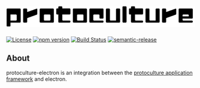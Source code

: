 # ![protoculture](protoculture.png)

[![License](https://img.shields.io/badge/License-Apache%202.0-blue.svg)](https://opensource.org/licenses/Apache-2.0)
[![npm version](https://badge.fury.io/js/protoculture-electron.svg)](https://badge.fury.io/js/protoculture-electron)
[![Build Status](https://travis-ci.org/atrauzzi/protoculture-electron.svg?branch=master)](https://travis-ci.org/atrauzzi/protoculture-electron) 
[![semantic-release](https://img.shields.io/badge/%20%20%F0%9F%93%A6%F0%9F%9A%80-semantic--release-e10079.svg)](https://github.com/semantic-release/semantic-release)

## About
protoculture-electron is an integration between the [protoculture application framework](https://github.com/atrauzzi/protoculture) and electron.

